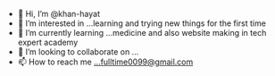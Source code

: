 - 👋 Hi, I’m @khan-hayat
- 👀 I’m interested in ...learning and trying new things for the first time
- 🌱 I’m currently learning ...medicine and also website making in tech expert academy
- 💞️ I’m looking to collaborate on ...
- 📫 How to reach me ...fulltime0099@gmail.com

<!---
khan-hayat/khan-hayat is a ✨ special ✨ repository because its `README.md` (this file) appears on your GitHub profile.
You can click the Preview link to take a look at your changes.
--->
